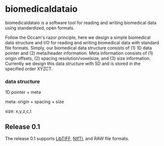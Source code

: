 # biomedicaldataio
biomedicaldataio is a software tool for reading and writing biomedical data using standardized, open formats.

Follow the Occam's razor principle, here we design a simple biomedical data structure and I/O for reading and writing biomedical data with standard file formats. Simply, our biomedical data structure consists of (1) 1D data pointer and (2) meta/header information. Meta information consists of (1) origin offsets, (2) spacing resolution/voxelsize, and (3) size information. Currently we design this data structure with 5D and is stored in the specified order XYZCT.

### data structure

1D pointer + meta

meta: origin + spacing + size

size: x,y,z,c,t

## Release 0.1
The release 0.1 supports [LibTIFF][], [NIfTI][], and RAW file formats.

##
[LibTIFF]: http://libtiff.maptools.org/
[NIfTI]: https://nifti.nimh.nih.gov/
